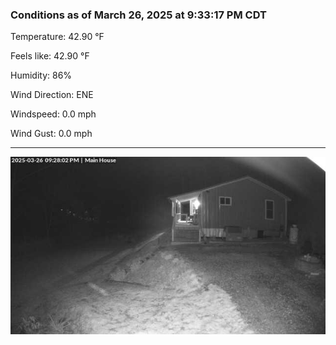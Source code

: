 ### Conditions as of March 26, 2025 at 9:33:17 PM CDT 

Temperature: 42.90 &deg;F

Feels like: 42.90 &deg;F

Humidity: 86%

Wind Direction: ENE

Windspeed: 0.0 mph

Wind Gust: 0.0 mph

---

<img src="./images/latest.jpeg"/>

